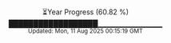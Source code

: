 <p align="center">
⏳Year Progress (60.82 %)<br>
██████████████████▁▁▁▁▁▁▁▁▁▁▁▁ <br>
<sub>Updated: Mon, 11 Aug 2025 00:15:19 GMT</sub>
</p>

